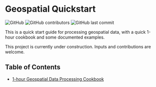 # Geospatial Quickstart

![GitHub](https://img.shields.io/github/license/sibowsb/geospatial-quickstart.svg)
![GitHub contributors](https://img.shields.io/github/contributors/sibowsb/geospatial-quickstart.svg)
![GitHub last commit](https://img.shields.io/github/last-commit/sibowsb/geospatial-quickstart.svg)

This is a quick start guide for processing geospatial data, with a quick 1-hour cookbook and some documented examples.

This project is currently under construction. Inputs and contributions are welcome.

## Table of Contents
- [1-hour Geospatial Data Processing Cookbook](./notebooks/1hr-cookbook.ipynb)
